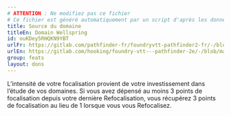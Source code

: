 ```yaml
---
# ATTENTION : Ne modifiez pas ce fichier
# Ce fichier est généré automatiquement par un script d'après les données du module Foundry VTT officiel et de sa traduction
title: Source du domaine
titleEn: Domain Wellspring
id: ouKDey5RHQKN9YBT
urlFr: https://gitlab.com/pathfinder-fr/foundryvtt-pathfinder2-fr/-/blob/master/data/feats/ouKDey5RHQKN9YBT.htm
urlEn: https://gitlab.com/hooking/foundry-vtt---pathfinder-2e/-/blob/master/packs/data/feats.db/domain-wellspring.json
group: feats
layout: dons
---
```

L’intensité de votre focalisation provient de votre investissement dans l’étude de vos domaines. Si vous avez dépensé au moins 3 points de focalisation depuis votre dernière Refocalisation, vous récupérez 3 points de focalisation au lieu de 1 lorsque vous vous Refocalisez.


